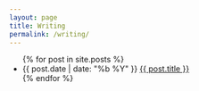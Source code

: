 ```yaml
---
layout: page
title: Writing
permalink: /writing/
---
```


<div class="home">

  <ul class="post-list list-bare">
    {% for post in site.posts %}
      <li class="post-item">
        <span class="post-meta  txt--secondary  txt--small  txt--up">{{ post.date | date: "%b %Y" }}</span>
        <a class="heading-5  post-link  link--secret" href="{{ post.url | prepend: site.baseurl }}">{{ post.title }}</a>
      </li>
    {% endfor %}
  </ul>

</div>
